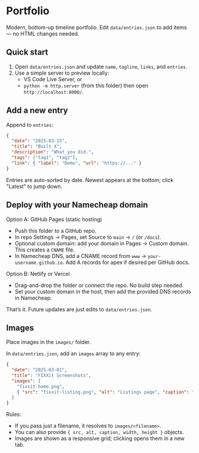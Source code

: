 # Portfolio

Modern, bottom-up timeline portfolio. Edit `data/entries.json` to add items — no HTML changes needed.

## Quick start

1. Open `data/entries.json` and update `name`, `tagline`, `links`, and `entries`.
2. Use a simple server to preview locally:
   - VS Code Live Server, or
   - `python -m http.server` (from this folder) then open `http://localhost:8000/`.

## Add a new entry

Append to `entries`:

```json
{
  "date": "2025-03-15",
  "title": "Built X",
  "description": "What you did.",
  "tags": ["tag1", "tag2"],
  "link": { "label": "Demo", "url": "https://..." }
}
```

Entries are auto-sorted by date. Newest appears at the bottom; click "Latest" to jump down.

## Deploy with your Namecheap domain

Option A: GitHub Pages (static hosting)
- Push this folder to a GitHub repo.
- In repo Settings → Pages, set Source to `main` → `/` (or `/docs`).
- Optional custom domain: add your domain in Pages → Custom domain. This creates a `CNAME` file.
- In Namecheap DNS, add a CNAME record from `www` → `your-username.github.io`. Add A records for apex if desired per GitHub docs.

Option B: Netlify or Vercel
- Drag-and-drop the folder or connect the repo. No build step needed.
- Set your custom domain in the host, then add the provided DNS records in Namecheap.

That’s it. Future updates are just edits to `data/entries.json`.

## Images

Place images in the `images/` folder.

In `data/entries.json`, add an `images` array to any entry:

```json
{
  "date": "2025-03-01",
  "title": "FIXXit Screenshots",
  "images": [
    "fixxit-home.png",
    { "src": "fixxit-listing.png", "alt": "Listings page", "caption": "Browse open jobs" }
  ]
}
```

Rules:
- If you pass just a filename, it resolves to `images/<filename>`.
- You can also provide `{ src, alt, caption, width, height }` objects.
- Images are shown as a responsive grid; clicking opens them in a new tab.


